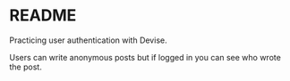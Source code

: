 # README

Practicing user authentication with Devise.

Users can write anonymous posts but if logged in you can see who wrote the post.
